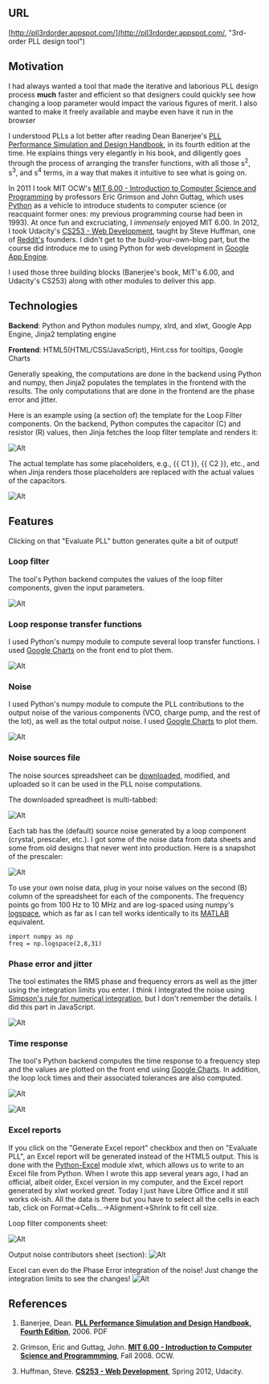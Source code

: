 ## URL
[http://pll3rdorder.appspot.com/](http://pll3rdorder.appspot.com/, "3rd-order PLL design tool")

## Motivation

I had always wanted a tool that made the iterative and laborious PLL design process **much** faster and efficient so that designers could quickly see how changing a loop parameter would impact the various figures of merit. I also wanted to make it freely available and maybe even have it run in the browser

I understood PLLs a lot better after reading Dean Banerjee's [PLL Performance Simulation and Design Handbook](http://www.ti.com/tool/pll_book), in its fourth edition at the time. He explains things very elegantly in his book, and diligently goes through the process of arranging the transfer functions, with all those s<sup>2</sup>, s<sup>3</sup>, and s<sup>4</sup> terms, in a way that makes it intuitive to see what is going on.

In 2011 I took MIT OCW's [MIT 6.00 - Introduction to Computer Science and Programming](https://ocw.mit.edu/courses/electrical-engineering-and-computer-science/6-00-introduction-to-computer-science-and-programming-fall-2008/) by professors Eric Grimson and John Guttag, which uses [Python](http://www.python.org) as a vehicle to introduce students to computer science (or reacquaint former ones: my previous programming course had been in 1993). At once fun and excruciating, I *immensely* enjoyed MIT 6.00. In 2012, I took Udacity's [CS253 - Web Development](https://www.udacity.com/course/web-development--cs253), taught by Steve Huffman, one of [Reddit's](https://www.reddit.com/) founders. I didn't get to the build-your-own-blog part, but the course did introduce me to using Python for web development in [Google App Engine](https://cloud.google.com/appengine/).

I used those three building blocks (Banerjee's book, MIT's 6.00, and Udacity's CS253) along with other modules to deliver this app.

## Technologies

**Backend**: Python and Python modules numpy, xlrd, and xlwt, Google App Engine, Jinja2 templating engine

**Frontend**: HTML5(HTML/CSS/JavaScript), Hint.css for tooltips, Google Charts

Generally speaking, the computations are done in the backend using Python and numpy, then Jinja2 populates the templates in the frontend with the results. The only computations that are done in the frontend are the phase error and jitter.

Here is an example using (a section of) the template for the Loop Filter components. On the backend, Python computes the capacitor (C) and resistor (R) values, then Jinja fetches the loop filter template and renders it:

![Alt](docs_images/template_1.JPG?raw=true "Rendering template")

The actual template has some placeholders, e.g., {{ C1 }}, {{ C2 }}, etc., and when Jinja renders those placeholders are replaced with the actual values of the capacitors.

![Alt](docs_images/template_2.JPG?raw=true "Loop filter template")

## Features

Clicking on that "Evaluate PLL" button generates quite a bit of output!

### Loop filter
The tool's Python backend computes the values of the loop filter components, given the input parameters.

![Alt](docs_images/loop_filter.JPG?raw=true "Loop Filter")


### Loop response transfer functions
I used Python's numpy module to compute several loop transfer functions. I used [Google Charts](https://developers.google.com/chart/interactive/docs/gallery/linechart) on the front end to plot them.

![Alt](docs_images/loop_response.JPG "Loop response")


### Noise
I used Python's numpy module to compute the PLL contributions to the output noise of the various components (VCO, charge pump, and the rest of the lot), as well as the total output noise. I used [Google Charts](https://developers.google.com/chart/interactive/docs/gallery/linechart) to plot them.

![Alt](docs_images/noise.JPG "PLL noise")

### Noise sources file
The noise sources spreadsheet can be [downloaded](http://localhost:10080/download/noiseSources), modified, and uploaded so it can be used in the PLL noise computations.

The downloaded spreadheet is multi-tabbed:

![Alt](docs_images/noise_sources_multi-tabbed.JPG "Noise sources tabs")

Each tab has the (default) source noise generated by a loop component (crystal, prescaler, etc.). I got some of the noise data from data sheets and some from old designs that never went into production. Here is a snapshot of the prescaler:

![Alt](docs_images/noise_sources_prescaler.JPG "Noise sources prescaler tab")

To use your own noise data, plug in your noise values on the second (B) column of the spreadsheet for each of the components. The frequency points go from 100 Hz to 10 MHz and are log-spaced using numpy's [logspace](https://docs.scipy.org/doc/numpy-1.10.0/reference/generated/numpy.logspace.html), which as far as I can tell works identically to its [MATLAB](https://www.mathworks.com/help/matlab/ref/logspace.html) equivalent.

```
import numpy as np
freq = np.logspace(2,8,31)
```

### Phase error and jitter

The tool estimates the RMS phase and frequency errors as well as the jitter using the integration limits you enter. I think I integrated the noise using [Simpson's rule for numerical integration](https://en.wikipedia.org/wiki/Simpson's_rule), but I don't remember the details. I did this part in JavaScript.

![Alt](docs_images/phase_error.JPG "Phase error and jitter")

### Time response

The tool's Python backend computes the time response to a frequency step and the values are plotted on the front end using [Google Charts](https://developers.google.com/chart/interactive/docs/gallery/linechart). In addition, the loop lock times and their associated tolerances are also computed.

![Alt](docs_images/time_response.JPG "Time response")

![Alt](docs_images/lock_times.JPG "Lock times")

### Excel reports

If you click on the "Generate Excel report" checkbox and then on "Evaluate PLL", an Excel report will be generated instead of the HTML5 output. This is done with the [Python-Excel](http://www.python-excel.org/) module xlwt, which allows us to write to an Excel file from Python. When I wrote this app several years ago, I had an official, albeit older, Excel version in my computer, and the Excel report generated by xlwt worked *great*. Today I just have Libre Office and it still works ok-ish. All the data is there but you have to select all the cells in each tab, click on Format->Cells...->Alignment->Shrink to fit cell size.

Loop filter components sheet:

![Alt](docs_images/excel_report_1.JPG "Excel report: Loop filter values")

Output noise contributors sheet (section):
![Alt](docs_images/excel_report_2.JPG "Excel report: Output noise contributors")

Excel can even do the Phase Error integration of the noise! Just change the integration limits to see the changes!
![Alt](docs_images/excel_report_3.JPG "Excel report: Phase error and jitter")

## References

1. Banerjee, Dean. [**PLL Performance Simulation and Design Handbook, Fourth Edition**](http://www.ti.com/tool/pll_book), 2006. PDF

2. Grimson, Eric and  Guttag, John. [**MIT 6.00 - Introduction to Computer Science and Programmming**](https://ocw.mit.edu/courses/electrical-engineering-and-computer-science/6-00-introduction-to-computer-science-and-programming-fall-2008/), Fall 2008. OCW.

3. Huffman, Steve. [**CS253 - Web Development**](https://www.udacity.com/course/web-development--cs253), Spring 2012, Udacity.
